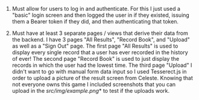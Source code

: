 1. Must allow for users to log in and authenticate.
For this I just used a "basic" login screen and then logged the user in if they existed, issuing them a Bearer token if they did, and then authenticating that token.

2. Must have at least 3 separate pages / views that derive their data from the backend.
I have 3 pages "All Results", "Record Book", and "Upload" as well as a "Sign Out" page.
The first page "All Results" is used to display every single record that a user has ever recorded in the history of ever!
The second page "Record Book" is used to just display the records in which the user had the lowest time.
The third page "Upload" I didn't want to go with manual form data input so I used Tesserect.js in order to upload a picture of the result screen from Celeste.
Knowing that not everyone owns this game I included screenshots that you can upload in the **src/img/example*.png** to test if the uploads work.
 